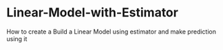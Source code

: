 # Linear-Model-with-Estimator

How to create a Build a Linear Model using estimator and make prediction using it
